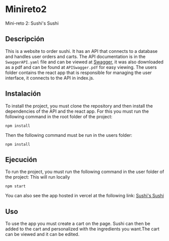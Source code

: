 # Minireto2
Mini-reto 2: Sushi's Sushi

## Descripción
This is a website to order sushi. It has an API that connects to a database and handles user orders and carts. The API documentation is in the `SwaggerAPI.yaml` file and can be viewed at [Swagger](https://editor.swagger.io/), it was also downloaded as a pdf and can be found at `APISwagger.pdf` for easy viewing.
The users folder contains the react app that is responsible for managing the user interface, it connects to the API in index.js.

## Instalación
To install the project, you must clone the repository and then install the dependencies of the API and the react app. For this you must run the following command in the root folder of the project:
```
npm install
```
Then the following command must be run in the users folder:
```
npm install
```
## Ejecución

To run the project, you must run the following command in the user folder of the project:
This will run locally
```
npm start
```
You can also see the app hosted in vercel at the following link: [Sushi's Sushi](https://test-ten-nu-72.vercel.app/)

## Uso
To use the app you must create a cart on the page. Sushi can then be added to the cart and personalized with the ingredients you want.The cart can be viewed and it can be edited. 



